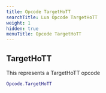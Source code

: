 ```yaml
---
title: Opcode TargetHoTT
searchTitle: Lua Opcode TargetHoTT
weight: 1
hidden: true
menuTitle: Opcode TargetHoTT
---
```

## TargetHoTT

This represents a TargetHoTT opcode
```lua
Opcode.TargetHoTT
```
